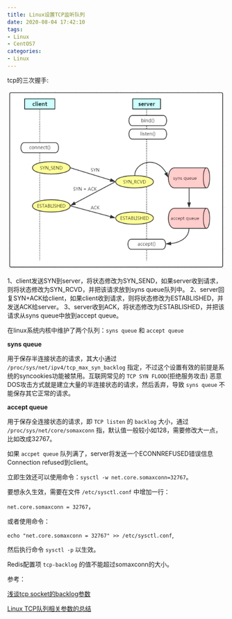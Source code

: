```yaml
---
title: Linux设置TCP监听队列
date: 2020-08-04 17:42:10
tags:
- Linux
- CentOS7
categories:
- Linux
---
```


tcp的三次握手:

![微信截图_20200804174353.png](/img/微信截图_20200804174353.png)

1、client发送SYN到server，将状态修改为SYN_SEND，如果server收到请求，则将状态修改为SYN_RCVD，并把该请求放到syns queue队列中。
2、server回复SYN+ACK给client，如果client收到请求，则将状态修改为ESTABLISHED，并发送ACK给server。
3、server收到ACK，将状态修改为ESTABLISHED，并把该请求从syns queue中放到accept queue。

在linux系统内核中维护了两个队列：`syns queue` 和 `accept queue`

**syns queue**

用于保存半连接状态的请求，其大小通过 `/proc/sys/net/ipv4/tcp_max_syn_backlog` 指定，不过这个设置有效的前提是系统的syncookies功能被禁用。互联网常见的 `TCP SYN FLOOD`(拒绝服务攻击) 恶意DOS攻击方式就是建立大量的半连接状态的请求，然后丢弃，导致 `syns queue` 不能保存其它正常的请求。

**accept queue**

用于保存全连接状态的请求，即 `TCP listen` 的 `backlog` 大小，通过 `/proc/sys/net/core/somaxconn` 指，默认值一般较小如128，需要修改大一点，比如改成32767。

如果 `accpet queue` 队列满了，server将发送一个ECONNREFUSED错误信息Connection refused到client。

立即生效还可以使用命令：`sysctl -w net.core.somaxconn=32767`。

要想永久生效，需要在文件 `/etc/sysctl.conf` 中增加一行：

`net.core.somaxconn = 32767`，

或者使用命令：

`echo "net.core.somaxconn = 32767" >> /etc/sysctl.conf`,

然后执行命令 `sysctl -p` 以生效。

Redis配置项 `tcp-backlog` 的值不能超过somaxconn的大小。

参考：

[浅谈tcp socket的backlog参数](https://www.jianshu.com/p/e6f2036621f4)

[Linux TCP队列相关参数的总结](https://developer.aliyun.com/article/4252)